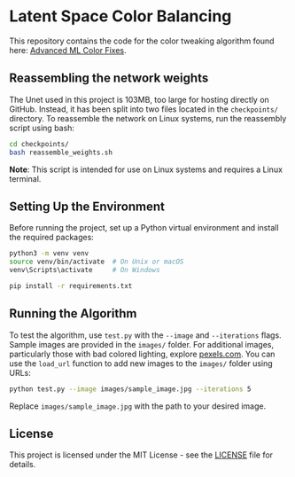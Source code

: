 # Latent Space Color Balancing

This repository contains the code for the color tweaking algorithm found here: [Advanced ML Color Fixes](https://messy-bytes.github.io/Advanced-ML-Color-Fixes/).

## Reassembling the network weights

The Unet used in this project is 103MB, too large for hosting directly on GitHub. Instead, it has been split into two files located in the `checkpoints/` directory. To reassemble the network on Linux systems, run the reassembly script using bash:

```bash
cd checkpoints/
bash reassemble_weights.sh
```

**Note**: This script is intended for use on Linux systems and requires a Linux terminal.

## Setting Up the Environment

Before running the project, set up a Python virtual environment and install the required packages:

```bash
python3 -m venv venv
source venv/bin/activate  # On Unix or macOS
venv\Scripts\activate     # On Windows

pip install -r requirements.txt
```


## Running the Algorithm

To test the algorithm, use `test.py` with the `--image` and `--iterations` flags. Sample images are provided in the `images/` folder. For additional images, particularly those with bad colored lighting, explore [pexels.com](https://www.pexels.com). You can use the `load_url` function to add new images to the `images/` folder using URLs:

```bash
python test.py --image images/sample_image.jpg --iterations 5
```

Replace `images/sample_image.jpg` with the path to your desired image.

## License

This project is licensed under the MIT License - see the [LICENSE](LICENSE) file for details.

